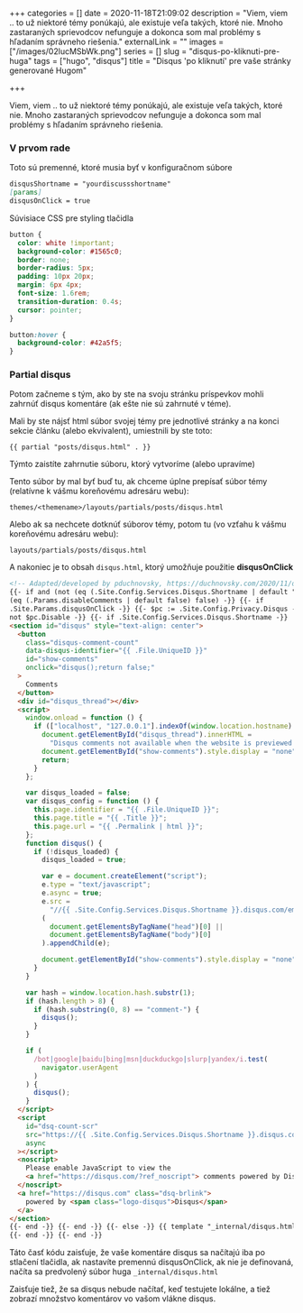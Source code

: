 +++
categories = []
date = 2020-11-18T21:09:02
description = "Viem, viem .. to už niektoré témy ponúkajú, ale existuje veľa takých, ktoré nie. Mnoho zastaraných sprievodcov nefunguje a dokonca som mal problémy s hľadaním správneho riešenia."
externalLink = ""
images = ["/images/02lucMSbWk.png"]
series = []
slug = "disqus-po-kliknuti-pre-huga"
tags = ["hugo", "disqus"]
title = "Disqus 'po kliknutí' pre vaše stránky generované Hugom"

+++

Viem, viem .. to už niektoré témy ponúkajú, ale existuje veľa takých, ktoré nie. Mnoho zastaraných sprievodcov nefunguje a dokonca som mal problémy s hľadaním správneho riešenia.

### V prvom rade

Toto sú premenné, ktoré musia byť v konfiguračnom súbore

```md
disqusShortname = "yourdiscussshortname"
[params]
disqusOnClick = true
```

Súvisiace CSS pre styling tlačidla

```css
button {
  color: white !important;
  background-color: #1565c0;
  border: none;
  border-radius: 5px;
  padding: 10px 20px;
  margin: 6px 4px;
  font-size: 1.6rem;
  transition-duration: 0.4s;
  cursor: pointer;
}

button:hover {
  background-color: #42a5f5;
}
```

### Partial disqus

Potom začneme s tým, ako by ste na svoju stránku príspevkov mohli zahrnúť disqus komentáre (ak ešte nie sú zahrnuté v téme).

Mali by ste nájsť html súbor svojej témy pre jednotlivé stránky a na konci sekcie článku (alebo ekvivalent), umiestnili by ste toto:

`{{ partial "posts/disqus.html" . }}`

Týmto zaistíte zahrnutie súboru, ktorý vytvoríme (alebo upravíme)

Tento súbor by mal byť buď tu, ak chceme úplne prepísať súbor témy (relatívne k vášmu koreňovému adresáru webu):

`themes/<themename>/layouts/partials/posts/disqus.html`

Alebo ak sa nechcete dotknúť súborov témy, potom tu (vo vzťahu k vášmu koreňovému adresáru webu):

`layouts/partials/posts/disqus.html`

A nakoniec je to obsah `disqus.html`, ktorý umožňuje použitie **disqusOnClick**

```html
<!-- Adapted/developed by pduchnovsky, https://duchnovsky.com/2020/11/disqus-on-click-for-hugo/ -->
{{- if and (not (eq (.Site.Config.Services.Disqus.Shortname | default "") ""))
(eq (.Params.disableComments | default false) false) -}} {{- if
.Site.Params.disqusOnClick -}} {{- $pc := .Site.Config.Privacy.Disqus -}} {{- if
not $pc.Disable -}} {{- if .Site.Config.Services.Disqus.Shortname -}}
<section id="disqus" style="text-align: center">
  <button
    class="disqus-comment-count"
    data-disqus-identifier="{{ .File.UniqueID }}"
    id="show-comments"
    onclick="disqus();return false;"
  >
    Comments
  </button>
  <div id="disqus_thread"></div>
  <script>
    window.onload = function () {
      if (["localhost", "127.0.0.1"].indexOf(window.location.hostname) != -1) {
        document.getElementById("disqus_thread").innerHTML =
          "Disqus comments not available when the website is previewed locally.";
        document.getElementById("show-comments").style.display = "none";
        return;
      }
    };

    var disqus_loaded = false;
    var disqus_config = function () {
      this.page.identifier = "{{ .File.UniqueID }}";
      this.page.title = "{{ .Title }}";
      this.page.url = "{{ .Permalink | html }}";
    };
    function disqus() {
      if (!disqus_loaded) {
        disqus_loaded = true;

        var e = document.createElement("script");
        e.type = "text/javascript";
        e.async = true;
        e.src =
          "//{{ .Site.Config.Services.Disqus.Shortname }}.disqus.com/embed.js";
        (
          document.getElementsByTagName("head")[0] ||
          document.getElementsByTagName("body")[0]
        ).appendChild(e);

        document.getElementById("show-comments").style.display = "none";
      }
    }

    var hash = window.location.hash.substr(1);
    if (hash.length > 8) {
      if (hash.substring(0, 8) == "comment-") {
        disqus();
      }
    }

    if (
      /bot|google|baidu|bing|msn|duckduckgo|slurp|yandex/i.test(
        navigator.userAgent
      )
    ) {
      disqus();
    }
  </script>
  <script
    id="dsq-count-scr"
    src="https://{{ .Site.Config.Services.Disqus.Shortname }}.disqus.com/count.js"
    async
  ></script>
  <noscript>
    Please enable JavaScript to view the
    <a href="https://disqus.com/?ref_noscript"> comments powered by Disqus. </a>
  </noscript>
  <a href="https://disqus.com" class="dsq-brlink">
    powered by <span class="logo-disqus">Disqus</span>
  </a>
</section>
{{- end -}} {{- end -}} {{- else -}} {{ template "_internal/disqus.html" . }}
{{- end -}} {{- end -}}
```

Táto časť kódu zaisťuje, že vaše komentáre disqus sa načítajú iba po stlačení tlačidla, ak nastavíte premennú disqusOnClick, ak nie je definovaná, načíta sa predvolený súbor huga `_internal/disqus.html`

Zaisťuje tiež, že sa disqus nebude načítať, keď testujete lokálne, a tiež zobrazí množstvo komentárov vo vašom vlákne disqus.
